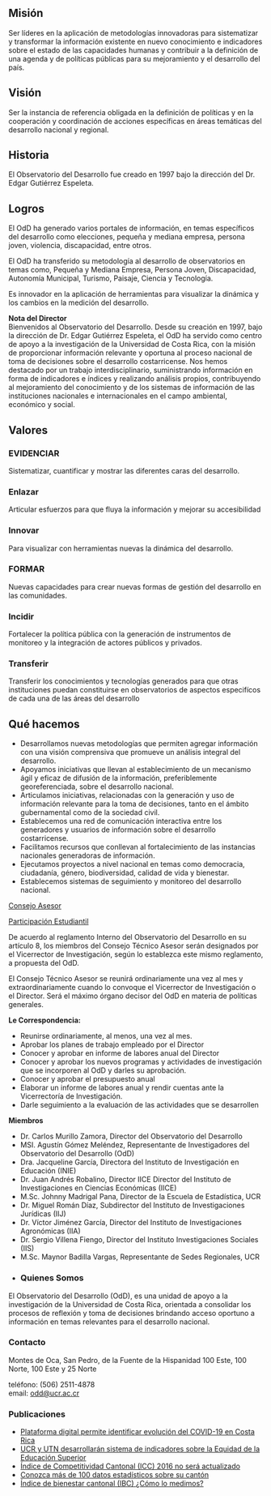 
## Misión
Ser líderes en la aplicación de metodologías innovadoras para sistematizar y transformar la información existente en nuevo conocimiento e indicadores sobre el estado de las capacidades humanas y contribuir a la definición de una agenda y de políticas públicas para su mejoramiento y el desarrollo del país.
## Visión
Ser la instancia de referencia obligada en la definición de políticas y en la cooperación y coordinación de acciones específicas en áreas temáticas del desarrollo nacional y regional.
## Historia
El Observatorio del Desarrollo fue creado en 1997 bajo la dirección del Dr. Edgar Gutiérrez Espeleta.
## Logros
El OdD ha generado varios portales de información, en temas específicos del desarrollo como elecciones, pequeña y mediana empresa, persona joven, violencia, discapacidad, entre otros.

El OdD ha transferido su metodología al desarrollo de observatorios en temas como, Pequeña y Mediana Empresa, Persona Joven, Discapacidad, Autonomía Municipal, Turismo, Paisaje, Ciencia y Tecnología.

Es innovador en la aplicación de herramientas para visualizar la dinámica y los cambios en la medición del desarrollo.

**Nota del Director**  
Bienvenidos al Observatorio del Desarrollo. Desde su creación en 1997, bajo la dirección de Dr. Edgar Gutiérrez Espeleta, el OdD ha servido como centro de apoyo a la investigación de la Universidad de Costa Rica, con la misión de proporcionar información relevante y oportuna al proceso nacional de toma de decisiones sobre el desarrollo costarricense. Nos hemos destacado por un trabajo interdisciplinario, suministrando información en forma de indicadores e índices y realizando análisis propios, contribuyendo al mejoramiento del conocimiento y de los sistemas de información de las instituciones nacionales e internacionales en el campo ambiental, económico y social.  

## Valores

### EVIDENCIAR

Sistematizar, cuantificar y mostrar las diferentes caras del desarrollo.

### Enlazar

Articular esfuerzos para que fluya la información y mejorar su accesibilidad

### Innovar

Para visualizar con herramientas nuevas la dinámica del desarrollo.

### FORMAR

Nuevas capacidades para crear nuevas formas de gestión del desarrollo en las comunidades.

### Incidir

Fortalecer la política pública con la generación de instrumentos de monitoreo y la integración de actores públicos y privados.

### Transferir

Transferir los conocimientos y tecnologías generados para que otras instituciones puedan constituirse en observatorios de aspectos especifícos de cada una de las áreas del desarrollo

## Qué hacemos

-   Desarrollamos nuevas metodologías que permiten agregar información con una visión comprensiva que promueve un análisis integral del desarrollo.
-   Apoyamos iniciativas que llevan al establecimiento de un mecanismo ágil y eficaz de difusión de la información, preferiblemente georeferenciada, sobre el desarrollo nacional.
-   Articulamos iniciativas, relacionadas con la generación y uso de información relevante para la toma de decisiones, tanto en el ámbito gubernamental como de la sociedad civil.
-   Establecemos una red de comunicación interactiva entre los generadores y usuarios de información sobre el desarrollo costarricense.
-   Facilitamos recursos que conllevan al fortalecimiento de las instancias nacionales generadoras de información.
-   Ejecutamos proyectos a nivel nacional en temas como democracia, ciudadanía, género, biodiversidad, calidad de vida y bienestar.
-   Establecemos sistemas de seguimiento y monitoreo del desarrollo nacional.

[Consejo Asesor](https://odd.ucr.ac.cr/acerca/#filosofia)

[Participación Estudiantil](https://odd.ucr.ac.cr/acerca/#filosofia)

De acuerdo al reglamento Interno del Observatorio del Desarrollo en su artículo 8, los miembros del Consejo Técnico Asesor serán designados por el Vicerrector de Investigación, según lo establezca este mismo reglamento, a propuesta del OdD.

El Consejo Técnico Asesor se reunirá ordinariamente una vez al mes y extraordinariamente cuando lo convoque el Vicerrector de Investigación o el Director. Será el máximo órgano decisor del OdD en materia de políticas generales.

**Le Correspondencia:**

-   Reunirse ordinariamente, al menos, una vez al mes.
-   Aprobar los planes de trabajo empleado por el Director
-  Conocer y aprobar en informe de labores anual del Director
-  Conocer y aprobar los nuevos programas y actividades de investigación que se incorporen al OdD y darles su aprobación.
-  Conocer y aprobar el presupuesto anual
-  Elaborar un informe de labores anual y rendir cuentas ante la Vicerrectoría de Investigación.
-  Darle seguimiento a la evaluación de las actividades que se desarrollen

**Miembros**

-  Dr. Carlos Murillo Zamora, Director del Observatorio del Desarrollo
-  MSI. Agustín Gómez Meléndez, Representante de Investigadores del Observatorio del Desarrollo (OdD)
-  Dra. Jacqueline García, Directora del Instituto de Investigación en Educación (INIE)
-  Dr. Juan Andrés Robalino, Director IICE Director del Instituto de Investigaciones en Ciencias Económicas (IICE)
-  M.Sc. Johnny Madrigal Pana, Director de la Escuela de Estadística, UCR
-  Dr. Miguel Román Díaz, Subdirector del Instituto de Investigaciones Jurídicas (IIJ)
-  Dr. Víctor Jiménez García, Director del Instituto de Investigaciones Agronómicas (IIA)
-  Dr. Sergio Villena Fiengo, Director del Instituto Investigaciones Sociales (IIS)
-  M.Sc. Maynor Badilla Vargas, Representante de Sedes Regionales, UCR
- ### Quienes Somos

El Observatorio del Desarrollo (OdD), es una unidad de apoyo a la investigación de la Universidad de Costa Rica, orientada a consolidar los procesos de reflexión y toma de decisiones brindando acceso oportuno a información en temas relevantes para el desarrollo nacional.

### Contacto

Montes de Oca, San Pedro, de la Fuente de la Hispanidad 100 Este, 100 Norte, 100 Este y 25 Norte

teléfono: (506) 2511-4878  
email: odd@ucr.ac.cr

### Publicaciones

-   [Plataforma digital permite identificar evolución del COVID-19 en Costa Rica](https://odd.ucr.ac.cr/plataforma-digital-permite-identificar-evolucion-del-covid-19-en-costa-rica/)
-   [UCR y UTN desarrollarán sistema de indicadores sobre la Equidad de la Educación Superior](https://odd.ucr.ac.cr/ucr-y-utn-desarrollaran-sistema-de-indicadores-sobre-la-equidad-de-la-educacion-superior/)
-   [Índice de Competitividad Cantonal (ICC) 2016 no será actualizado](https://odd.ucr.ac.cr/indice-de-competitividad-cantonal-icc-2016-no-sera-actualizado/)
-   [Conozca más de 100 datos estadísticos sobre su cantón](https://odd.ucr.ac.cr/conozca-mas-de-100-datos-estadisticos-sobre-su-canton/)
-   [Índice de bienestar cantonal (IBC) ¿Cómo lo medimos?](https://odd.ucr.ac.cr/indice-de-bienestar-cantonal-ibc-como-lo-medimos/)
